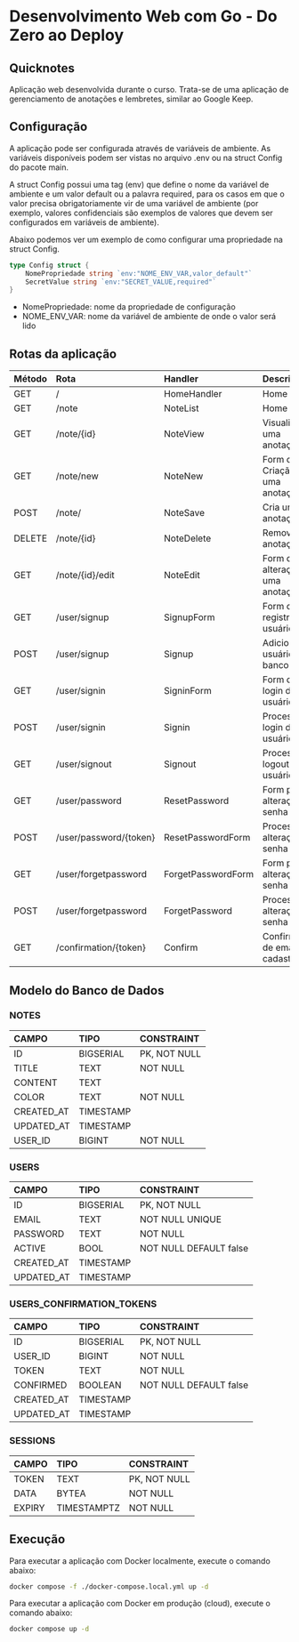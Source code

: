 # Desenvolvimento Web com Go - Do Zero ao Deploy

## Quicknotes

Aplicação web desenvolvida durante o curso. Trata-se de uma aplicação de gerenciamento de anotações e lembretes, similar ao Google Keep.

## Configuração

A aplicação pode ser configurada através de variáveis de ambiente. As variáveis disponíveis podem ser vistas no arquivo .env ou na struct Config do pacote main.

A struct Config possui uma tag (env) que define o nome da variável de ambiente e um valor default ou a palavra required, para os casos em que o valor precisa obrigatoriamente vir de uma variável de ambiente (por exemplo, valores confidenciais são exemplos de valores que devem ser configurados em variáveis de ambiente).

Abaixo podemos ver um exemplo de como configurar uma propriedade na struct Config.

```go
type Config struct {
    NomePropriedade string `env:"NOME_ENV_VAR,valor_default"`
    SecretValue string `env:"SECRET_VALUE,required"`
}
```

- NomePropriedade: nome da propriedade de configuração
- NOME_ENV_VAR: nome da variável de ambiente de onde o valor será lido

## Rotas da aplicação

| Método | Rota                     | Handler           | Descrição                         |
|:-------|:-------------------------|:------------------|:----------------------------------|
| GET    | /                        | HomeHandler       | Home Page                         |
| GET    | /note                    | NoteList          | Home Page                         |
| GET    | /note/{id}               | NoteView          | Visualiza uma anotação            |
| GET    | /note/new                | NoteNew           | Form de Criação de uma anotação   |
| POST   | /note/                   | NoteSave          | Cria uma anotação                 |
| DELETE | /note/{id}               | NoteDelete        | Remove uma anotação               |
| GET    | /note/{id}/edit          | NoteEdit          | Form de alteração de uma anotação |
| GET    | /user/signup             | SignupForm        | Form de registro de usuários      |
| POST   | /user/signup             | Signup            | Adiciona o usuário no banco       |
| GET    | /user/signin             | SigninForm        | Form de login de usuários         |
| POST   | /user/signin             | Signin            | Processa o login do usuário       |
| GET    | /user/signout            | Signout           | Processa o logout do usuário      |
| GET    | /user/password           | ResetPassword     | Form para alteração de senha      |
| POST   | /user/password/{token}   | ResetPasswordForm | Processa alteração de senha       |
| GET    | /user/forgetpassword     | ForgetPasswordForm| Form para alteração de senha      |
| POST   | /user/forgetpassword     | ForgetPassword    | Processa alteração de senha       |
| GET    | /confirmation/{token}    | Confirm           | Confirmação de email do cadastro  |

## Modelo do Banco de Dados

### NOTES

| CAMPO      | TIPO      | CONSTRAINT   |
|:-----------|:----------|:-------------|
| ID         | BIGSERIAL | PK, NOT NULL |
| TITLE      | TEXT      | NOT NULL     |
| CONTENT    | TEXT      |              |
| COLOR      | TEXT      | NOT NULL     |
| CREATED_AT | TIMESTAMP |              |
| UPDATED_AT | TIMESTAMP |              |
| USER_ID    | BIGINT    | NOT NULL     |

### USERS

| CAMPO      | TIPO      | CONSTRAINT             |
|:-----------|:----------|:-----------------------|
| ID         | BIGSERIAL | PK, NOT NULL           |
| EMAIL      | TEXT      | NOT NULL UNIQUE        |
| PASSWORD   | TEXT      | NOT NULL               |
| ACTIVE     | BOOL      | NOT NULL DEFAULT false |
| CREATED_AT | TIMESTAMP |                        |
| UPDATED_AT | TIMESTAMP |                        |

### USERS_CONFIRMATION_TOKENS

| CAMPO      | TIPO      | CONSTRAINT             |
|:-----------|:----------|:-----------------------|
| ID         | BIGSERIAL | PK, NOT NULL           |
| USER_ID    | BIGINT    | NOT NULL               |
| TOKEN      | TEXT      | NOT NULL               |
| CONFIRMED  | BOOLEAN   | NOT NULL DEFAULT false |
| CREATED_AT | TIMESTAMP |                        |
| UPDATED_AT | TIMESTAMP |                        |

### SESSIONS

| CAMPO      | TIPO        | CONSTRAINT   |
|:-----------|:------------|:-------------|
| TOKEN      | TEXT        | PK, NOT NULL |
| DATA       | BYTEA       | NOT NULL     |
| EXPIRY     | TIMESTAMPTZ | NOT NULL     |

## Execução

Para executar a aplicação com Docker localmente, execute o comando abaixo:

```bash
docker compose -f ./docker-compose.local.yml up -d
```

Para executar a aplicação com Docker em produção (cloud), execute o comando abaixo:

```bash
docker compose up -d
```